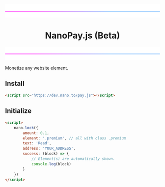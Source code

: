 ![line](https://github.com/fwd/n2/raw/master/.github/line.png)

<h1 align="center">NanoPay.js (Beta)</h1>

![line](https://github.com/fwd/n2/raw/master/.github/line.png)

Monetize any website element. 

## Install

```html
<script src="https://dev.nano.to/pay.js"></script>
```

## Initialize

```html
<script>
    nano.lock({ 
        amount: 0.1,
        element: '.premium', // all with class .premium
        text: 'Read',
        address: 'YOUR_ADDRESS', 
        success: (block) => {
        	// Element(s) are automatically shown.
        	console.log(block)
        }
    })
</script>
```